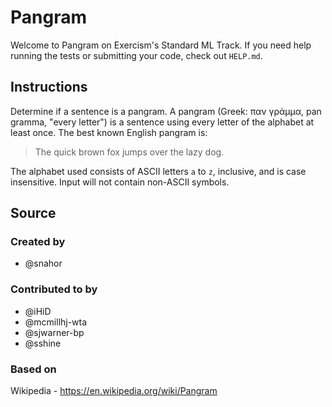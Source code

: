 # Pangram

Welcome to Pangram on Exercism's Standard ML Track.
If you need help running the tests or submitting your code, check out `HELP.md`.

## Instructions

Determine if a sentence is a pangram. A pangram (Greek: παν γράμμα, pan gramma,
"every letter") is a sentence using every letter of the alphabet at least once.
The best known English pangram is:
> The quick brown fox jumps over the lazy dog.

The alphabet used consists of ASCII letters `a` to `z`, inclusive, and is case
insensitive. Input will not contain non-ASCII symbols.

## Source

### Created by

- @snahor

### Contributed to by

- @iHiD
- @mcmillhj-wta
- @sjwarner-bp
- @sshine

### Based on

Wikipedia - https://en.wikipedia.org/wiki/Pangram